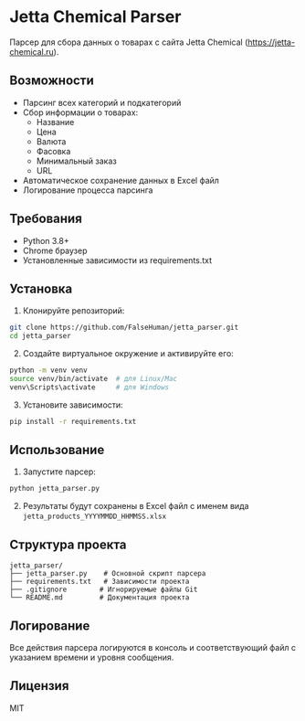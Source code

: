 # Jetta Chemical Parser

Парсер для сбора данных о товарах с сайта Jetta Chemical (https://jetta-chemical.ru).

## Возможности

- Парсинг всех категорий и подкатегорий
- Сбор информации о товарах:
  - Название
  - Цена
  - Валюта
  - Фасовка
  - Минимальный заказ
  - URL
- Автоматическое сохранение данных в Excel файл
- Логирование процесса парсинга

## Требования

- Python 3.8+
- Chrome браузер
- Установленные зависимости из requirements.txt

## Установка

1. Клонируйте репозиторий:
```bash
git clone https://github.com/FalseHuman/jetta_parser.git
cd jetta_parser
```

2. Создайте виртуальное окружение и активируйте его:
```bash
python -m venv venv
source venv/bin/activate  # для Linux/Mac
venv\Scripts\activate     # для Windows
```

3. Установите зависимости:
```bash
pip install -r requirements.txt
```

## Использование

1. Запустите парсер:
```bash
python jetta_parser.py
```

2. Результаты будут сохранены в Excel файл с именем вида `jetta_products_YYYYMMDD_HHMMSS.xlsx`

## Структура проекта

```
jetta_parser/
├── jetta_parser.py    # Основной скрипт парсера
├── requirements.txt   # Зависимости проекта
├── .gitignore        # Игнорируемые файлы Git
└── README.md         # Документация проекта
```

## Логирование

Все действия парсера логируются в консоль и соответствующий файл с указанием времени и уровня сообщения.

## Лицензия

MIT 